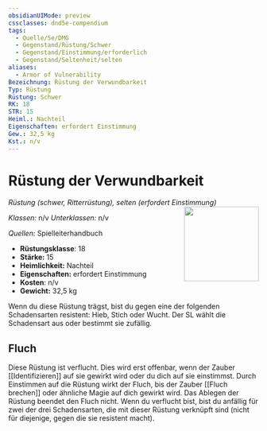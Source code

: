 ```yaml
---
obsidianUIMode: preview
cssclasses: dnd5e-compendium
tags:
  - Quelle/5e/DMG
  - Gegenstand/Rüstung/Schwer
  - Gegenstand/Einstimmung/erforderlich
  - Gegenstand/Seltenheit/selten
aliases:
  - Armor of Vulnerability
Bezeichnung: Rüstung der Verwundbarkeit
Typ: Rüstung
Rüstung: Schwer
RK: 18
STR: 15
Heiml.: Nachteil
Eigenschaften: erfordert Einstimmung
Gew.: 32,5 kg
Kst.: n/v
---
```

# Rüstung der Verwundbarkeit
*Rüstung (schwer, Ritterrüstung), selten (erfordert Einstimmung)*  
<img src="Symbolik/Gegenstände.webp" align="right" width="150">

_Klassen:_ n/v 
_Unterklassen:_  n/v

_Quellen:_ Spielleiterhandbuch

- **Rüstungsklasse**: 18
- **Stärke:** 15
- **Heimlichkeit:** Nachteil
- **Eigenschaften:** erfordert Einstimmung
- **Kosten**: n/v
- **Gewicht:** 32,5 kg

Wenn du diese Rüstung trägst, bist du gegen eine der folgenden Schadensarten resistent: Hieb, Stich oder Wucht. Der SL wählt die Schadensart aus oder bestimmt sie zufällig.

## Fluch

Diese Rüstung ist verflucht. Dies wird erst offenbar, wenn der Zauber [[Identifizieren]] auf sie gewirkt wird oder du dich auf sie einstimmst. Durch Einstimmen auf die Rüstung wirkt der Fluch, bis der Zauber [[Fluch brechen]] oder ähnliche Magie auf dich gewirkt wird. Das Ablegen der Rüstung beendet den Fluch nicht. Wenn du verflucht bist, bist du anfällig für zwei der drei Schadensarten, die mit dieser Rüstung verknüpft sind (nicht für diejenige, gegen die sie resistent macht).